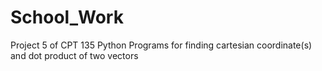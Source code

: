 # School_Work

Project 5 of CPT 135
Python Programs for finding cartesian coordinate(s) and dot product of two vectors
